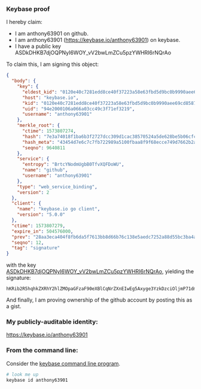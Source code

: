### Keybase proof

I hereby claim:

  * I am anthony63901 on github.
  * I am anthony63901 (https://keybase.io/anthony63901) on keybase.
  * I have a public key ASDkDHKB7djOQPNyI6WOY_vV2bwLmZCu5pzYWHRI6rNQrAo

To claim this, I am signing this object:

```json
{
  "body": {
    "key": {
      "eldest_kid": "0120e40c7281edd8ce40f37223a58e63fbd5d9bc0b9990aee69cd8587448eab350ac0a",
      "host": "keybase.io",
      "kid": "0120e40c7281edd8ce40f37223a58e63fbd5d9bc0b9990aee69cd8587448eab350ac0a",
      "uid": "94e2000106a066a03cc49c3f71ef3219",
      "username": "anthony63901"
    },
    "merkle_root": {
      "ctime": 1573807274,
      "hash": "7e3a74018f1ba6b3f2727dcc309d1cac38570524a5de628be5b06cfc8a543abfcba2ad7236d504c661ac3ade9ea7e297eb5529491efaa07896d34b2a73615bef",
      "hash_meta": "43454d7e6c7c7fb722989a5100fbaa8f9f68ecce749d7662b2a85c2ffa847fea",
      "seqno": 9640811
    },
    "service": {
      "entropy": "BrtcYNodmUgbB0TfvXQFDoWU",
      "name": "github",
      "username": "anthony63901"
    },
    "type": "web_service_binding",
    "version": 2
  },
  "client": {
    "name": "keybase.io go client",
    "version": "5.0.0"
  },
  "ctime": 1573807279,
  "expire_in": 504576000,
  "prev": "28aa3eca404f8fb6da5f7613bb8d66b76c138e5aedc7252a88d55bc3ba4ac5ad",
  "seqno": 12,
  "tag": "signature"
}
```

with the key [ASDkDHKB7djOQPNyI6WOY_vV2bwLmZCu5pzYWHRI6rNQrAo](https://keybase.io/anthony63901), yielding the signature:

```
hKRib2R5hqhkZXRhY2hlZMOpaGFzaF90eXBlCqNrZXnEIwEg5Axyge3YzkDzciOljmP71dm8C5mQruac2Fh0SOqzUKwKp3BheWxvYWTESpcCDMQgKKo+ykBPj7baX3YTu41mt2wTjlrtxyUqiNVbw7pKxa3EIDLiWOm7df9oSEPK07Zl9F1sDqtHzI+zCi9/a1LgzwoBAgHCo3NpZ8RAW/QMgrvy4TftfWdd2ney9kqJ6pJXmsaKnfZlLBUHFBKj5K8TeSdIytk+jFBsdg0tgfo3pDKm74r2GFmUPkWAC6hzaWdfdHlwZSCkaGFzaIKkdHlwZQildmFsdWXEIOpu9onFvMJHDcK65l1mAwc7rFgqijOC0isQRcHrStZfo3RhZ80CAqd2ZXJzaW9uAQ==

```

And finally, I am proving ownership of the github account by posting this as a gist.

### My publicly-auditable identity:

https://keybase.io/anthony63901

### From the command line:

Consider the [keybase command line program](https://keybase.io/download).

```bash
# look me up
keybase id anthony63901
```
